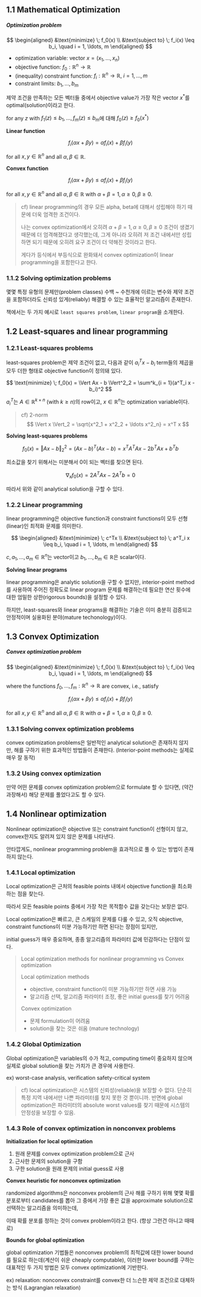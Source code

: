 ## 1.1 Mathematical Optimization

##### Optimization problem

$$
\begin{aligned}
&\text{minimize} \; f_0(x) \\
&\text{subject to} \; f_i(x) \leq b_i, \quad i = 1, \ldots, m
\end{aligned}
$$

- optimization variable: vector $x = (x_1, \ldots, x_n)$
- objective function: $f_0: \mathbb{R}^n \rightarrow \mathbb{R}$
- (inequality) constraint function: $f_i: \mathbb{R}^n \rightarrow \mathbb{R}, \; i = 1, \ldots, m$
- constraint limits: $b_1, \ldots, b_m$

제약 조건을 만족하는 모든 벡터들 중에서 objective value가 가장 작은 vector $x^*$를 optimal(solution)이라고 한다.

for any $z$ with $f_1(z) \leq b_1, \ldots, f_m(z) \leq b_m$에 대해 $f_0(z) \geq f_0(x^*)$

**Linear function**

$$
f_i(\alpha x + \beta y) = \alpha f_i(x) + \beta f_i(y)
$$

for all $x, y \in \mathbb{R}^n$ and all $\alpha, \beta \in \mathbb{R}$.


**Convex function**

$$
f_i(\alpha x + \beta y) \leq \alpha f_i(x) + \beta f_i(y)
$$

for all $x, y \in \mathbb{R}^n$ and all $\alpha, \beta \in \mathbb{R}$ with $\alpha + \beta = 1, \alpha \geq 0, \beta \geq 0$.


> cf) linear programming의 경우 모든 alpha, beta에 대해서 성립해야 하기 때문에 더욱 엄격한 조건이다.
> 
> 나는 convex optimization에서 오히려 $\alpha + \beta = 1, \alpha \geq 0, \beta \geq 0$ 조건이 생겼기 때문에 더 엄격해졌다고 생각했는데, 그게 아니라 오히려 저 조건 내에서만 성립하면 되기 때문에 오히려 요구 조건이 더 약해진 것이라고 한다.
> 
> 게다가 등식에서 부등식으로 완화돼서 convex optimization이 linear programming을 포함한다고 한다.

### 1.1.2 Solving optimization problems

몇몇 특정 유형의 문제만(problem classes) 수백 ~ 수천개에 이르는 변수와 제약 조건을 포함하더라도 신뢰성 있게(reliably) 해결할 수 있는 효율적인 알고리즘이 존재한다.

책에서는 두 가지 예시로 `least squares problem`, `linear program`을 소개한다.


## 1.2 Least-squares and linear programming

### 1.2.1 Least-squares problems

least-squares problem은 제약 조건이 없고, 다음과 같이 $a^T_i x - b_i$ term들의 제곱을 모두 더한 형태로 objective function이 정의돼 있다.

$$
\text{minimize} \; f_0(x) = \Vert Ax - b \Vert^2_2 = \sum^k_{i = 1}(a^T_i x - b_i)^2
$$

$a^T_i$는 $A \in \mathbb{R}^{k \times n}$  (with $k \geq n$)의 row이고, $x \in \mathbb{R}^n$는 optimization variable이다.

> cf) 2-norm
> $$
> \Vert x \Vert_2 = \sqrt{x^2_1 + x^2_2 + \ldots x^2_n} = x^T x
> $$

**Solving least-squares problems**

$$
f_0(x) = \Vert Ax - b \Vert^2_2 = (Ax - b)^T(Ax - b) = x^T A^T Ax - 2b^T Ax + b^T b
$$

최소값을 찾기 위해서는 미분해서 0이 되는 벡터를 찾으면 된다.

$$
\nabla_x f_0(x) = 2A^T Ax - 2A^Tb = 0
$$

따라서 위와 같이 analytical solution을 구할 수 있다.


### 1.2.2 Linear programming

linear programming은 objective function과 constraint functions이 모두 선형(linear)인 최적화 문제를 의미한다.

$$
\begin{aligned}
&\text{minimize} \; c^Tx \\
&\text{subject to} \; a^T_i x \leq b_i, \quad i = 1, \ldots, m
\end{aligned}
$$

$c, a_1, \ldots, a_m \in \mathbb{R}^n$는 vector이고 $b_1, \ldots, b_m \in \mathbb{R}$은 scalar이다.


**Solving linear programs**

linear programming은 analytic solution을 구할 수 없지만, interior-point method를 사용하여 주어진 정확도로 linear program 문제를 해결하는데 필요한 연산 횟수에 대한 엄밀한 상한(rigorous bounds)을 설정할 수 있다.

하지만, least-squares와 linear programs을 해결하는 기술은 이미 충분히 검증되고 안정적이며 실용화된 분야(mature techonology)이다.


## 1.3 Convex Optimization

##### Convex optimization problem

$$
\begin{aligned}
&\text{minimize} \; f_0(x) \\
&\text{subject to} \; f_i(x) \leq b_i, \quad i = 1, \ldots, m
\end{aligned}
$$

where the functions $f_0, \ldots, f_m: \mathbb{R}^n \rightarrow \mathbb{R}$ are convex, i.e., satisfy


$$
f_i(\alpha x + \beta y) \leq \alpha f_i(x) + \beta f_i(y)
$$

for all $x, y \in \mathbb{R}^n$ and all $\alpha, \beta \in \mathbb{R}$ with $\alpha + \beta = 1, \alpha \geq 0, \beta \geq 0$.


### 1.3.1 Solving convex optimization problems

convex optimization problems은 일반적인 analytical solution은 존재하지 않지만, 해를 구하기 위한 효과적인 방법들이 존재한다. (Interior-point methods는 실제로 매우 잘 동작)


### 1.3.2 Using convex optimization

만약 어떤 문제를 convex optimization problem으로 formulate 할 수 있다면, (약간 과장해서) 해당 문제를 풀었다고도 할 수 있다.


## 1.4 Nonlinear optimization

Nonlinear optimization은 objective 또는 constraint function이 선형이지 않고, convex한지도 알려져 있지 않은 문제를 나타낸다.

안타깝게도, nonlinear programming problem을 효과적으로 풀 수 있는 방법이 존재하지 않는다.


### 1.4.1 Local optimization

Local optimization은 근처의 feasible points 내에서 objective function을 최소화하는 점을 찾는다.

따라서 모든 feasible points 중에서 가장 작은 목적함수 값을 갖는다는 보장은 없다.

Local optimization은 빠르고, 큰 스케일의 문제를 다룰 수 있고, 오직 objective, constraint functions이 미분 가능하기만 하면 된다는 장점이 있지만,

initial guess가 매우 중요하며, 종종 알고리즘의 파라미터 값에 민감하다는 단점이 있다.


> Local optimization methods for nonlinear programming vs Convex optimization
> 
> Local optimization methods
> - objective, constraint function이 미분 가능하기만 하면 사용 가능
> - 알고리즘 선택, 알고리즘 파라미터 조정, 좋은 initial guess를 찾기 어려움
> 
> Convex optimization
> - 문제 formulation이 어려움
> - solution을 찾는 것은 쉬움 (mature technology)


### 1.4.2 Global Optimization

Global optimization은 variables의 수가 적고, computing time이 중요하지 않으며 실제로 global solution을 찾는 가치가 큰 경우에 사용한다.

ex) worst-case analysis, verification safety-critical system

>cf) local optimization은 시스템의 신뢰성(reliable)을 보장할 수 없다.
>단순히 특정 지역 내에서만 나쁜 파라미터를 찾지 못한 것 뿐이니까. 반면에 global optimization은 파라미터의 absolute worst values를 찾기 때문에 시스템의 안정성을 보장할 수 있음.


### 1.4.3 Role of convex optimization in nonconvex problems

**Initialization for local optimization**

1. 원래 문제를 convex optimization problem으로 근사
2. 근사한 문제의 solution을 구함
3. 구한 solution을 원래 문제의 initial guess로 사용


**Convex heuristic for nonconvex optimization**

randomized algorithms은 nonconvex problem의 근사 해를 구하기 위해 몇몇 확률 분포로부터 candidates를 뽑아 그 중에서 가장 좋은 값을 approximate solution으로 선택하는 알고리즘을 의미하는데, 

이때 확률 분포를 정하는 것이 convex problem이라고 한다. (항상 그런건 아니고 때때로)


**Bounds for global optimization**

global optimization 기법들은 nonconvex problem의 최적값에 대한 lower bound를 필요로 하는데(계산이 쉬운 cheaply computable), 이러한 lower bound를 구하는 대표적인 두 가지 방법은 모두 convex optimization에 기반한다.

ex) relaxation: nonconvex constraint를 convex한 더 느슨한 제약 조건으로 대체하는 방식 (Lagrangian relaxation)